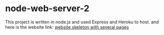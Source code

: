 # node-web-server-2
This project is written in node.js and used Express and Heroku to host. 
and here is the website link: [website skeleton with several pages](https://peaceful-caverns-55507.herokuapp.com/)
